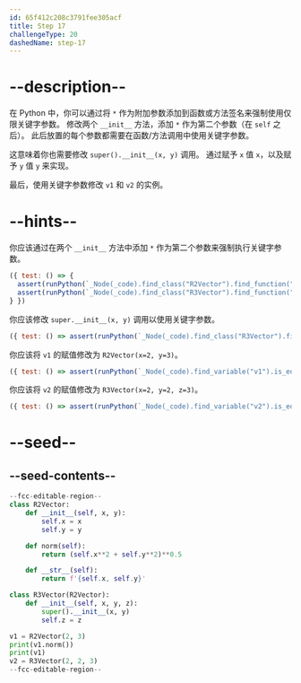 ```yaml
---
id: 65f412c208c3791fee305acf
title: Step 17
challengeType: 20
dashedName: step-17
---
```


# --description--

在 Python 中，你可以通过将 `*` 作为附加参数添加到函数或方法签名来强制使用仅限关键字参数。 修改两个 `__init__` 方法，添加 `*` 作为第二个参数（在 `self` 之后）。 此后放置的每个参数都需要在函数/方法调用中使用关键字参数。

这意味着你也需要修改 `super().__init__(x, y)` 调用。 通过赋予 `x` 值 `x`，以及赋予 `y` 值 `y` 来实现。

最后，使用关键字参数修改 `v1` 和 `v2` 的实例。

# --hints--

你应该通过在两个 `__init__` 方法中添加 `*` 作为第二个参数来强制执行关键字参数。

```js
({ test: () => {
  assert(runPython(`_Node(_code).find_class("R2Vector").find_function("__init__").has_args("self, *, x, y")`));
  assert(runPython(`_Node(_code).find_class("R3Vector").find_function("__init__").has_args("self, *, x, y, z")`));
} })
```

你应该修改 `super.__init__(x, y)` 调用以使用关键字参数。

```js
({ test: () => assert(runPython(`_Node(_code).find_class("R3Vector").find_function("__init__").find_body().is_equivalent("super().__init__(x=x, y=y)\\nself.z = z")`)) })
```

你应该将 `v1` 的赋值修改为 `R2Vector(x=2, y=3)`。

```js
({ test: () => assert(runPython(`_Node(_code).find_variable("v1").is_equivalent("v1 = R2Vector(x=2, y=3)")`)) })
```

你应该将 `v2` 的赋值修改为 `R3Vector(x=2, y=2, z=3)`。

```js
({ test: () => assert(runPython(`_Node(_code).find_variable("v2").is_equivalent("v2 = R3Vector(x=2, y=2, z=3)")`)) })
```

# --seed--

## --seed-contents--

```py
--fcc-editable-region--
class R2Vector:
    def __init__(self, x, y):
        self.x = x
        self.y = y

    def norm(self):
        return (self.x**2 + self.y**2)**0.5

    def __str__(self):
        return f'{self.x, self.y}'

class R3Vector(R2Vector):
    def __init__(self, x, y, z):
        super().__init__(x, y)
        self.z = z

v1 = R2Vector(2, 3)
print(v1.norm())
print(v1)
v2 = R3Vector(2, 2, 3)
--fcc-editable-region--
```

